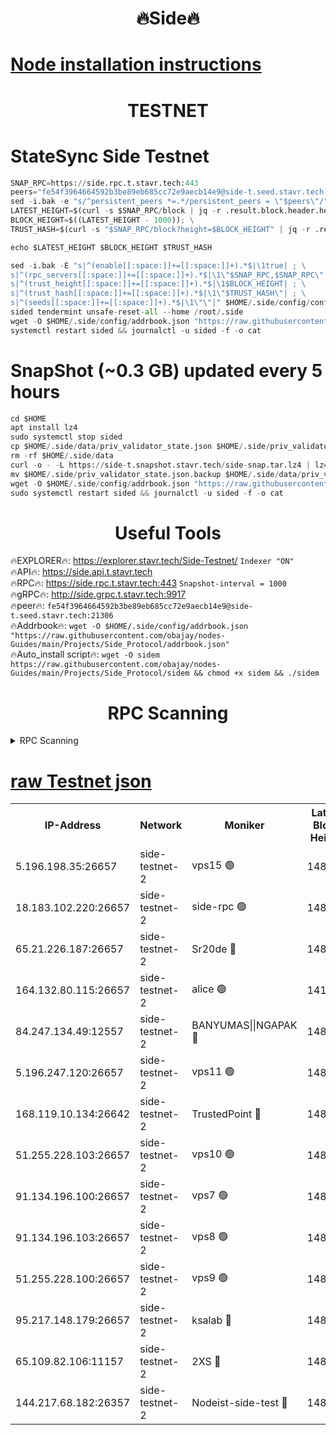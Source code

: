 <h1 align="center"> 🔥Side🔥</h1>

[Node installation instructions](https://github.com/obajay/nodes-Guides/tree/main/Projects/Side_Protocol)
=

<h1 align="center"> TESTNET</h1>

# StateSync Side Testnet
```python
SNAP_RPC=https://side.rpc.t.stavr.tech:443
peers="fe54f3964664592b3be89eb685cc72e9aecb14e9@side-t.seed.stavr.tech:21306"
sed -i.bak -e "s/^persistent_peers *=.*/persistent_peers = \"$peers\"/" $HOME/.side/config/config.toml
LATEST_HEIGHT=$(curl -s $SNAP_RPC/block | jq -r .result.block.header.height); \
BLOCK_HEIGHT=$((LATEST_HEIGHT - 1000)); \
TRUST_HASH=$(curl -s "$SNAP_RPC/block?height=$BLOCK_HEIGHT" | jq -r .result.block_id.hash)

echo $LATEST_HEIGHT $BLOCK_HEIGHT $TRUST_HASH

sed -i.bak -E "s|^(enable[[:space:]]+=[[:space:]]+).*$|\1true| ; \
s|^(rpc_servers[[:space:]]+=[[:space:]]+).*$|\1\"$SNAP_RPC,$SNAP_RPC\"| ; \
s|^(trust_height[[:space:]]+=[[:space:]]+).*$|\1$BLOCK_HEIGHT| ; \
s|^(trust_hash[[:space:]]+=[[:space:]]+).*$|\1\"$TRUST_HASH\"| ; \
s|^(seeds[[:space:]]+=[[:space:]]+).*$|\1\"\"|" $HOME/.side/config/config.toml
sided tendermint unsafe-reset-all --home /root/.side
wget -O $HOME/.side/config/addrbook.json "https://raw.githubusercontent.com/obajay/nodes-Guides/main/Projects/Side_Protocol/addrbook.json"
systemctl restart sided && journalctl -u sided -f -o cat
```
# SnapShot (~0.3 GB) updated every 5 hours
```python
cd $HOME
apt install lz4
sudo systemctl stop sided
cp $HOME/.side/data/priv_validator_state.json $HOME/.side/priv_validator_state.json.backup
rm -rf $HOME/.side/data
curl -o - -L https://side-t.snapshot.stavr.tech/side-snap.tar.lz4 | lz4 -c -d - | tar -x -C $HOME/.side --strip-components 2
mv $HOME/.side/priv_validator_state.json.backup $HOME/.side/data/priv_validator_state.json
wget -O $HOME/.side/config/addrbook.json "https://raw.githubusercontent.com/obajay/nodes-Guides/main/Projects/Side_Protocol/addrbook.json"
sudo systemctl restart sided && journalctl -u sided -f -o cat
```
 <h1 align="center"> Useful Tools</h1>
 
🔥EXPLORER🔥: https://explorer.stavr.tech/Side-Testnet/        `Indexer "ON"` \
🔥API🔥:      https://side.api.t.stavr.tech \
🔥RPC🔥:      https://side.rpc.t.stavr.tech:443              `Snapshot-interval = 1000` \
🔥gRPC🔥:     http://side.grpc.t.stavr.tech:9917 \
🔥peer🔥:     `fe54f3964664592b3be89eb685cc72e9aecb14e9@side-t.seed.stavr.tech:21306` \
🔥Addrbook🔥: ```wget -O $HOME/.side/config/addrbook.json "https://raw.githubusercontent.com/obajay/nodes-Guides/main/Projects/Side_Protocol/addrbook.json"``` \
🔥Auto_install script🔥:  `wget -O sidem https://raw.githubusercontent.com/obajay/nodes-Guides/main/Projects/Side_Protocol/sidem && chmod +x sidem && ./sidem`

<h1 align="center"> RPC Scanning</h1>

<details>
<summary>RPC Scanning</summary>

<h2 align="center"> We scan nodes in real time every 4 hours. And we provide the final result of RPC endpoints.
We cannot influence the operation of these nodes in any way. </h2>


```python
If Voting Power is higher than 0 --> then the Node is a validator of the network and may be subject to attack and be a potential threat to the chain.
```
```python
We marked such validators with a red symbol
```

</details>

[raw Testnet json](https://rpc-check.sidet.stavr.tech/sidet/rpc-sidet-result.json)
=


<table><tr><th>IP-Address</th><th>Network</th><th>Moniker</th><th>Latest Block Height</th><th>Earliest Block Height</th><th>Catching Up</th><th>Tx Index</th><th>Voting Power</th><th>Scan Time</th></tr><tr><td>5.196.198.35:26657</td><td>side-testnet-2</td><td>vps15 🟢</td><td>148604</td><td>1</td><td>False</td><td>on</td><td>0</td><td>2024-03-03T12:32:30.167566679UTC</td></tr><tr><td>18.183.102.220:26657</td><td>side-testnet-2</td><td>side-rpc 🟢</td><td>148917</td><td>1</td><td>False</td><td>on</td><td>0</td><td>2024-03-03T12:32:31.462837210UTC</td></tr><tr><td>65.21.226.187:26657</td><td>side-testnet-2</td><td>Sr20de 🔴</td><td>148933</td><td>1</td><td>False</td><td>on</td><td>2445</td><td>2024-03-03T12:32:31.794783767UTC</td></tr><tr><td>164.132.80.115:26657</td><td>side-testnet-2</td><td>alice 🟢</td><td>141969</td><td>1</td><td>False</td><td>on</td><td>0</td><td>2024-03-03T12:32:32.620837051UTC</td></tr><tr><td>84.247.134.49:12557</td><td>side-testnet-2</td><td>BANYUMAS||NGAPAK 🔴</td><td>148933</td><td>1</td><td>False</td><td>off</td><td>298</td><td>2024-03-03T12:32:32.945298237UTC</td></tr><tr><td>5.196.247.120:26657</td><td>side-testnet-2</td><td>vps11 🟢</td><td>148511</td><td>1</td><td>False</td><td>on</td><td>0</td><td>2024-03-03T12:32:35.923744057UTC</td></tr><tr><td>168.119.10.134:26642</td><td>side-testnet-2</td><td>TrustedPoint 🔴</td><td>148934</td><td>1</td><td>False</td><td>off</td><td>20002289</td><td>2024-03-03T12:32:42.533497050UTC</td></tr><tr><td>51.255.228.103:26657</td><td>side-testnet-2</td><td>vps10 🟢</td><td>148812</td><td>1</td><td>False</td><td>on</td><td>0</td><td>2024-03-03T12:32:43.327257747UTC</td></tr><tr><td>91.134.196.100:26657</td><td>side-testnet-2</td><td>vps7 🟢</td><td>148607</td><td>1</td><td>False</td><td>on</td><td>0</td><td>2024-03-03T12:32:50.872053224UTC</td></tr><tr><td>91.134.196.103:26657</td><td>side-testnet-2</td><td>vps8 🟢</td><td>148774</td><td>1</td><td>False</td><td>on</td><td>0</td><td>2024-03-03T12:32:54.086127423UTC</td></tr><tr><td>51.255.228.100:26657</td><td>side-testnet-2</td><td>vps9 🟢</td><td>148666</td><td>1</td><td>False</td><td>on</td><td>0</td><td>2024-03-03T12:32:56.876053202UTC</td></tr><tr><td>95.217.148.179:26657</td><td>side-testnet-2</td><td>ksalab 🔴</td><td>148934</td><td>6001</td><td>False</td><td>off</td><td>3518</td><td>2024-03-03T12:32:42.324637764UTC</td></tr><tr><td>65.109.82.106:11157</td><td>side-testnet-2</td><td>2XS 🔴</td><td>148932</td><td>10001</td><td>False</td><td>off</td><td>107</td><td>2024-03-03T12:32:26.822038871UTC</td></tr><tr><td>144.217.68.182:26357</td><td>side-testnet-2</td><td>Nodeist-side-test 🔴</td><td>148935</td><td>123001</td><td>False</td><td>off</td><td>3381</td><td>2024-03-03T12:32:45.953323107UTC</td></tr></table>